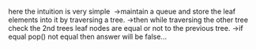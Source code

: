 here the intuition is very simple
​
->maintain a queue and store the leaf elements into it by traversing a tree.
->then while traversing the other tree check the 2nd trees leaf nodes are equal or not to the previous tree.
->if equal pop() not equal then answer will be false...
​
​